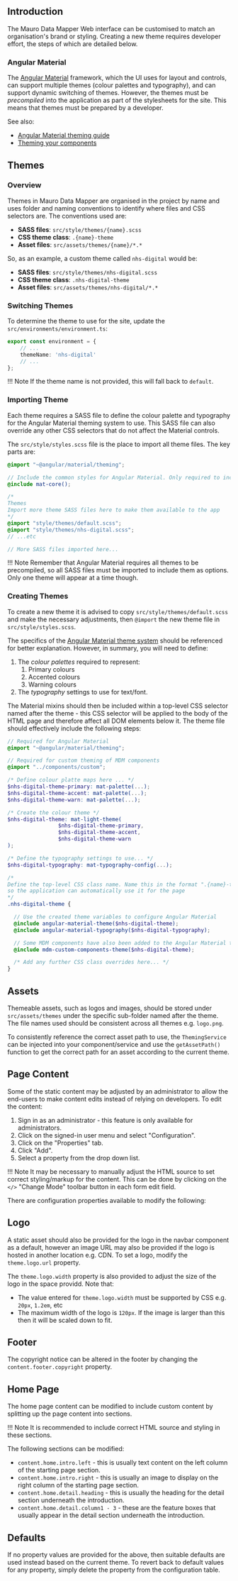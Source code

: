 ## Introduction

The Mauro Data Mapper Web interface can be customised to match an organisation's brand or styling. Creating a new theme requires developer effort, the
steps of which are detailed below.

### Angular Material

The [Angular Material](https://material.angular.io/) framework, which the UI uses for layout and controls, can support multiple themes (colour
palettes and typography), and can support dynamic switching of themes. However, the themes must be _precompiled_ into the application as part of the
stylesheets for the site. This means that themes must be prepared by a developer.

See also:

* [Angular Material theming guide](https://material.angular.io/guide/theming)
* [Theming your components](https://material.angular.io/guide/theming-your-components)

## Themes

### Overview

Themes in Mauro Data Mapper are organised in the project by name and uses folder and naming conventions to identify where files and CSS selectors are.
The conventions used are:

* **SASS files**: `src/style/themes/{name}.scss`
* **CSS theme class**: `.{name}-theme`
* **Asset files**: `src/assets/themes/{name}/*.*`

So, as an example, a custom theme called `nhs-digital` would be:

* **SASS files**: `src/style/themes/nhs-digital.scss`
* **CSS theme class**: `.nhs-digital-theme`
* **Asset files**: `src/assets/themes/nhs-digital/*.*`

### Switching Themes

To determine the theme to use for the site, update the `src/environments/environment.ts`:

```ts
export const environment = {
    // ...
    themeName: 'nhs-digital'
    // ...
};
```

!!! Note If the theme name is not provided, this will fall back to `default`.

### Importing Theme

Each theme requires a SASS file to define the colour palette and typography for the Angular Material theming system to use. This SASS file can also
override any other CSS selectors that do not affect the Material controls.

The `src/style/styles.scss` file is the place to import all theme files. The key parts are:

```scss
@import "~@angular/material/theming";

// Include the common styles for Angular Material. Only required to include this once!
@include mat-core();

/* 
Themes 
Import more theme SASS files here to make them available to the app
*/
@import "style/themes/default.scss";
@import "style/themes/nhs-digital.scss";
// ...etc

// More SASS files imported here...
```

!!! Note 
    Remember that Angular Material requires all themes to be precompiled, so all SASS files must be imported to include them as options. Only one
    theme will appear at a time though.

### Creating Themes

To create a new theme it is advised to copy `src/style/themes/default.scss` and make the necessary adjustments, then `@import` the new theme file
in `src/style/styles.scss`.

The specifics of the [Angular Material theme system](https://material.angular.io/guide/theming) should be referenced for better explanation. However,
in summary, you will need to define:

1. The _colour palettes_ required to represent:
    1. Primary colours
    2. Accented colours
    3. Warning colours
2. The _typography_ settings to use for text/font.

The Material mixins should then be included within a top-level CSS selector named after the theme - this CSS selector will be applied to the body of
the HTML page and therefore affect all DOM elements below it. The theme file should effectively include the following steps:

```scss
// Required for Angular Material
@import "~@angular/material/theming";

// Required for custom theming of MDM components
@import "../components/custom";

/* Define colour platte maps here ... */
$nhs-digital-theme-primary: mat-palette(...);
$nhs-digital-theme-accent: mat-palette(...);
$nhs-digital-theme-warn: mat-palette(...);

/* Create the colour theme */
$nhs-digital-theme: mat-light-theme(
                $nhs-digital-theme-primary,
                $nhs-digital-theme-accent,
                $nhs-digital-theme-warn
);

/* Define the typography settings to use... */
$nhs-digital-typography: mat-typography-config(...);

/* 
Define the top-level CSS class name. Name this in the format ".{name}-theme"
so the application can automatically use it for the page 
*/
.nhs-digital-theme {

  // Use the created theme variables to configure Angular Material
  @include angular-material-theme($nhs-digital-theme);
  @include angular-material-typography($nhs-digital-typography);

  // Some MDM components have also been added to the Angular Material theme system. Include this mixin to have these match the same theme
  @include mdm-custom-components-theme($nhs-digital-theme);

  /* Add any further CSS class overrides here... */
}
```

## Assets

Themeable assets, such as logos and images, should be stored under `src/assets/themes` under the specific sub-folder named after the theme. The file
names used should be consistent across all themes e.g. `logo.png`.

To consistently reference the correct asset path to use, the `ThemingService` can be injected into your component/service and use the `getAssetPath()`
function to get the correct path for an asset according to the current theme.

## Page Content

Some of the static content may be adjusted by an administrator to allow the end-users to make content edits instead of relying on developers. To edit
the content:

1. Sign in as an administrator - this feature is only available for administrators.
2. Click on the signed-in user menu and select "Configuration".
3. Click on the "Properties" tab.
4. Click "Add".
5. Select a property from the drop down list.

!!! Note
    It may be necessary to manually adjust the HTML source to set correct styling/markup for the content. This can be done by clicking on 
    the `</>` "Change Mode" toolbar button in each form edit field.

There are configuration properties available to modify the following:

## Logo

A static asset should also be provided for the logo in the navbar component as a default, however an image URL may also be provided if the logo is
hosted in another location e.g. CDN. To set a logo, modify the `theme.logo.url` property.

The `theme.logo.width` property is also provided to adjust the size of the logo in the space providd. Note that:

* The value entered for `theme.logo.width` must be supported by CSS e.g. `20px`, `1.2em`, etc
* The maximum width of the logo is `120px`. If the image is larger than this then it will be scaled down to fit.

## Footer

The copyright notice can be altered in the footer by changing the `content.footer.copyright` property.

## Home Page

The home page content can be modified to include custom content by splitting up the page content into sections.

!!! Note
    It is recommended to include correct HTML source and styling in these sections.

The following sections can be modified:

* `content.home.intro.left` - this is usually text content on the left column of the starting page section.
* `content.home.intro.right` - this is usually an image to display on the right column of the starting page section.
* `content.home.detail.heading` - this is usually the heading for the detail section underneath the introduction.
* `content.home.detail.column1 - 3` - these are the feature boxes that usually appear in the detail section underneath the introduction.

## Defaults

If no property values are provided for the above, then suitable defaults are used instead based on the current theme. To revert back to default values
for any property, simply delete the property from the configuration table.